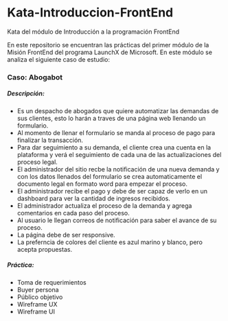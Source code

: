 # Kata-Introduccion-FrontEnd
Kata del módulo de Introducción a la programación FrontEnd

En este repositorio se encuentran las prácticas del primer módulo de la Misión FrontEnd del programa LaunchX de Microsoft. En este módulo se analiza el siguiente caso de estudio:

### Caso: Abogabot

##### Descripción:

- Es un despacho de abogados que quiere automatizar las demandas de sus clientes, esto lo harán a traves de una página web llenando un formulario.
- Al momento de llenar el formulario se manda al proceso de pago para finalizar la transacción.
- Para dar seguimiento a su demanda, el cliente crea una cuenta en la plataforma y verá el seguimiento de cada una de las actualizaciones del proceso legal.
- El administrador del sitio recbe la notificación de una nueva demanda y con los datos llenados del formulario se crea automaticamente el documento legal en formato word para empezar el proceso.
- El administrador recibe el pago y debe de ser capaz de verlo en un dashboard para ver la cantidad de ingresos recibidos.
- El administrador actualiza el proceso de la demanda y agrega comentarios en cada paso del proceso.
- Al usuario le llegan correos de notificación para saber el avance de su proceso.
- La página debe de ser responsive.
- La preferncia de colores del cliente es azul marino y blanco, pero acepta propuestas.


##### Práctica:
- Toma de requerimientos
- Buyer persona
- Público objetivo
- Wireframe UX
- Wireframe UI
